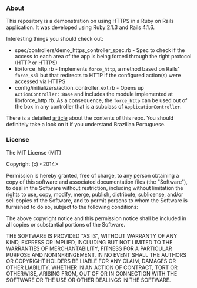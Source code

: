 ### About

This repository is a demonstration on using HTTPS in a Ruby on Rails application. It was developed using
Ruby 2.1.3 and Rails 4.1.6.

Interesting things you should check out:

- spec/controllers/demo_https_controller_spec.rb - Spec to check if the access to each area of the app
is being forced through the right protocol (HTTP or HTTPS)
- lib/force_http.rb - Implements `force_http`, a method based on Rails' `force_ssl` but that redirects
to HTTP if the configured action(s) were accessed via HTTPS
- config/initializers/action_controller_ext.rb - Opens up `ActionController::Base` and includes
the module implemented at lib/force_http.rb. As a consequence, the `force_http` can be used
out of the box in any controller that is a subclass of `ApplicationController`.

There is a detailed [article](http://helabs.com.br/blog/)
about the contents of this repo. You should definitely take a look on it if you
understand Brazilian Portuguese.

### License

The MIT License (MIT)

Copyright (c) <2014> <Alex Braha Stoll>

Permission is hereby granted, free of charge, to any person obtaining a copy
of this software and associated documentation files (the "Software"), to deal
in the Software without restriction, including without limitation the rights
to use, copy, modify, merge, publish, distribute, sublicense, and/or sell
copies of the Software, and to permit persons to whom the Software is
furnished to do so, subject to the following conditions:

The above copyright notice and this permission notice shall be included in
all copies or substantial portions of the Software.

THE SOFTWARE IS PROVIDED "AS IS", WITHOUT WARRANTY OF ANY KIND, EXPRESS OR
IMPLIED, INCLUDING BUT NOT LIMITED TO THE WARRANTIES OF MERCHANTABILITY,
FITNESS FOR A PARTICULAR PURPOSE AND NONINFRINGEMENT. IN NO EVENT SHALL THE
AUTHORS OR COPYRIGHT HOLDERS BE LIABLE FOR ANY CLAIM, DAMAGES OR OTHER
LIABILITY, WHETHER IN AN ACTION OF CONTRACT, TORT OR OTHERWISE, ARISING FROM,
OUT OF OR IN CONNECTION WITH THE SOFTWARE OR THE USE OR OTHER DEALINGS IN
THE SOFTWARE. 
